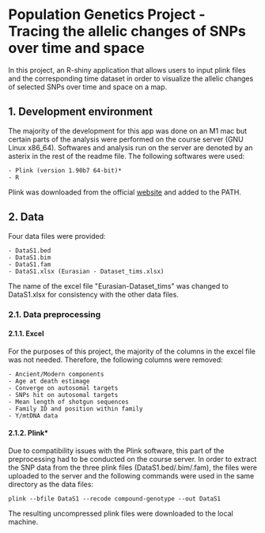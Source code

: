 # Population Genetics Project - Tracing the allelic changes of SNPs over time and space

In this project, an R-shiny application that allows users to input plink files and the corresponding time dataset in order to visualize the allelic changes of selected SNPs over time and space on a map. 

## 1. Development environment

The majority of the development for this app was done on an M1 mac but certain parts of the analysis were performed on the course server (GNU Linux x86_64). Softwares and analysis run on the server are denoted by an asterix in the rest of the readme file. The following softwares were used:

    - Plink (version 1.90b7 64-bit)*
    - R 

Plink was downloaded from the official [website](https://www.cog-genomics.org/plink/1.9/) and added to the PATH. 
## 2. Data

Four data files were provided:
   
    - DataS1.bed
    - DataS1.bim
    - DataS1.fam
    - DataS1.xlsx (Eurasian - Dataset_tims.xlsx)

The name of the excel file "Eurasian-Dataset_tims" was changed to DataS1.xlsx for consistency with the other data files. 

### 2.1. Data preprocessing

#### 2.1.1. Excel

For the purposes of this project, the majority of the columns in the excel file was not needed. Therefore, the following columns were removed:

    - Ancient/Modern components
    - Age at death estimage
    - Converge on autosomal targets
    - SNPs hit on autosomal targets
    - Mean length of shotgun sequences
    - Family ID and position within family
    - Y/mtDNA data

#### 2.1.2. Plink*

Due to compatibility issues with the Plink software, this part of the preprocessing had to be conducted on the course server. In order to extract the SNP data from the three plink files (DataS1.bed/.bim/.fam), the files were uploaded to the server and the following commands were used in the same directory as the data files:

```shell
plink --bfile DataS1 --recode compound-genotype --out DataS1
```

The resulting uncompressed plink files were downloaded to the local machine.  
